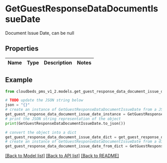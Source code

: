 # GetGuestResponseDataDocumentIssueDate

Document Issue Date, can be null

## Properties

Name | Type | Description | Notes
------------ | ------------- | ------------- | -------------

## Example

```python
from cloudbeds_pms_v1_2.models.get_guest_response_data_document_issue_date import GetGuestResponseDataDocumentIssueDate

# TODO update the JSON string below
json = "{}"
# create an instance of GetGuestResponseDataDocumentIssueDate from a JSON string
get_guest_response_data_document_issue_date_instance = GetGuestResponseDataDocumentIssueDate.from_json(json)
# print the JSON string representation of the object
print(GetGuestResponseDataDocumentIssueDate.to_json())

# convert the object into a dict
get_guest_response_data_document_issue_date_dict = get_guest_response_data_document_issue_date_instance.to_dict()
# create an instance of GetGuestResponseDataDocumentIssueDate from a dict
get_guest_response_data_document_issue_date_from_dict = GetGuestResponseDataDocumentIssueDate.from_dict(get_guest_response_data_document_issue_date_dict)
```
[[Back to Model list]](../README.md#documentation-for-models) [[Back to API list]](../README.md#documentation-for-api-endpoints) [[Back to README]](../README.md)



